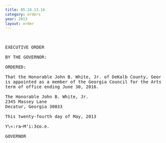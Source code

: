 ```yaml
---
title: 05.24.13.16
category: orders
year: 2013
layout: order
---
```


<pre> 

EXECUTIVE ORDER

BY THE GOVERNOR:

ORDERED:

That the Honorable John B. White, Jr. of DeKalb County, Georgia,
is appointed as a member of the Georgia Council for the Arts, for a
term of office ending June 30, 2016.

The Honorable John B. White, Jr.
2345 Massey Lane
Decatur, Georgia 30033

This twenty-fourth day of May, 2013

Y\«:ra~M‘i:3¢o.e.

GOVERNOR

</pre>

